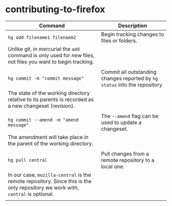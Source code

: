# contributing-to-firefox


| Command | Description|
| --- | --- |
| `hg add filename1 filenaem2` | Begin tracking changes to files or folders. | 
Unlike git, in mercurial the `add` command is only used for *new* files, <br/> not files you want to begin tracking. |
| |
| `hg commit -m "commit message"` | Commit all outstanding changes reported by `hg status` into the repository | 
The state of the working directory relative to its parents is recorded as a new changeset (revision). |
| |
| `hg commit --amend -m "amend message"` | The `--amend` flag can be used to update a changeset. | 
The amendment will take place in the parent of the working directory. |
||
| `hg pull central` | Pull changes from a remote repository to a local one. | 
In our case, `mozilla-central` is the remote repository. Since this is the only repository we work with, `central` is optional. |
| |
